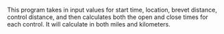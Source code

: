 This program takes in input values for start time, location, brevet distance, control distance, and then calculates both the open and close times for each control. It will calculate in both miles and kilometers. 
